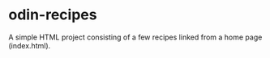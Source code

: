 # odin-recipes

A simple HTML project consisting of a few recipes linked from a home page (index.html).